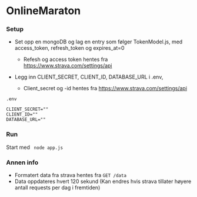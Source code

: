 # OnlineMaraton

### Setup
* Set opp en mongoDB og lag en entry som følger TokenModel.js, med access_token, refresh_token og expires_at=0
    * Refesh og access token hentes fra https://www.strava.com/settings/api

* Legg inn CLIENT_SECRET, CLIENT_ID, DATABASE_URL i .env,         
    * Client_secret og -id hentes fra https://www.strava.com/settings/api

```
.env

CLIENT_SECRET=""
CLIENT_ID=""
DATABASE_URL=""
```

### Run
Start med ` node app.js`





### Annen info
* Formatert data fra strava hentes fra `GET /data` 
* Data oppdateres hvert 120 sekund (Kan endres hvis strava tillater høyere antall requests per dag i fremtiden)
